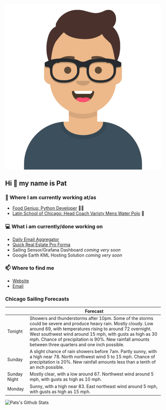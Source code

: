 [![Social banner for p-j-falconer](https://raw.githubusercontent.com/P-J-FALCONER/P-J-FALCONER/master/assets/avataaars.svg)](https://patfalconer.com/)
## Hi :wave: my name is Pat

### 💼 Where I am currently working at/as
- [Food Genius: Python Developer](https://getfoodgenius.com/) 🍔🐍
- [Latin School of Chicago: Head Coach Varisty Mens Water Polo](https://www.latinschool.org/) 🤽


### 💻 What i am currently/done working on
 - [Daily Email Aggregator](https://github.com/P-J-FALCONER/dott_daily_mail)
 - [Quick Real Estate Pro Forma](https://github.com/P-J-FALCONER/henry)
 - Sailing Sensor/Grafana Dashboard *coming very soon*
 - Google Earth KML Hosting Solution *coming very soon*

### 📫 Where to find me
 - [Website](https://patfalconer.com/)
 - [Email](mailto:patrick.j.falconer@gmail.com)


### Chicago Sailing Forecasts
|   | Forecast  |
|---|---|
| Tonight | Showers and thunderstorms after 10pm. Some of the storms could be severe and produce heavy rain. Mostly cloudy. Low around 69, with temperatures rising to around 72 overnight. West southwest wind around 15 mph, with gusts as high as 30 mph. Chance of precipitation is 90%. New rainfall amounts between three quarters and one inch possible. |
| Sunday | A slight chance of rain showers before 7am. Partly sunny, with a high near 78. North northwest wind 5 to 15 mph. Chance of precipitation is 20%. New rainfall amounts less than a tenth of an inch possible. |
| Sunday Night | Mostly clear, with a low around 67. Northwest wind around 5 mph, with gusts as high as 10 mph. |
| Monday | Sunny, with a high near 83. East northeast wind around 5 mph, with gusts as high as 15 mph. |

![Pats's Github Stats](https://github-readme-stats.vercel.app/api?username=p-j-falconer&show_icons=true&theme=radical)
